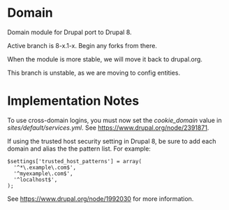 Domain
======

Domain module for Drupal port to Drupal 8.

Active branch is 8-x.1-x. Begin any forks from there.

When the module is more stable, we will move it back to drupal.org.

This branch is unstable, as we are moving to config entities.

Implementation Notes
======

To use cross-domain logins, you must now set the *cookie_domain* value in
*sites/default/services.yml*. See https://www.drupal.org/node/2391871.

If using the trusted host security setting in Drupal 8, be sure to add each domain
and alias the the pattern list. For example:

```
$settings['trusted_host_patterns'] = array(
  '^*\.example\.com$',
  '^myexample\.com$',
  '^localhost$',
);
```

See https://www.drupal.org/node/1992030 for more information.
